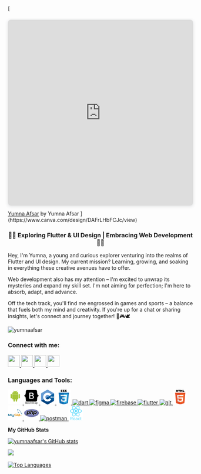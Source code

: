 [<div style="position: relative; width: 100%; height: 0; padding-top: 100.0000%;
 padding-bottom: 0; box-shadow: 0 2px 8px 0 rgba(63,69,81,0.16); margin-top: 1.6em; margin-bottom: 0.9em; overflow: hidden;
 border-radius: 8px; will-change: transform;">
  <iframe loading="lazy" style="position: absolute; width: 100%; height: 100%; top: 0; left: 0; border: none; padding: 0;margin: 0;"
    src="https:&#x2F;&#x2F;www.canva.com&#x2F;design&#x2F;DAFrLHbFCJc&#x2F;view?embed" allowfullscreen="allowfullscreen" allow="fullscreen">
  </iframe>
</div>
<a href="https:&#x2F;&#x2F;www.canva.com&#x2F;design&#x2F;DAFrLHbFCJc&#x2F;view?utm_content=DAFrLHbFCJc&amp;utm_campaign=designshare&amp;utm_medium=embeds&amp;utm_source=link" target="_blank" rel="noopener">Yumna Afsar</a> by Yumna Afsar
                            ](https://www.canva.com/design/DAFrLHbFCJc/view)                                            

<h3
 align="center">🌱📱 Exploring Flutter & UI Design | Embracing Web Development 🌱📱</h3>


Hey, I'm Yumna, a young and curious explorer venturing into the realms of Flutter and UI design. My current mission? Learning, growing, and soaking in everything these creative avenues have to offer.

Web development also has my attention – I'm excited to unwrap its mysteries and expand my skill set. I'm not aiming for perfection; I'm here to absorb, adapt, and advance.

Off the tech track, you'll find me engrossed in games and sports – a balance that fuels both my mind and creativity. If you're up for a chat or sharing insights, let's connect and journey together! 🚀🎮🕊️

<p align="left"> <img src="https://komarev.com/ghpvc/?username=yumnaafsar&label=Profile%20views&color=0e75b6&style=flat" alt="yumnaafsar" /> </p>

<h3 align="left">Connect with me:</h3>
<p align="left"> <a href="https://www.github.com/yumnaafsar" target="_blank" rel="noreferrer"> <picture> <source media="(prefers-color-scheme: dark)" srcset="https://raw.githubusercontent.com/danielcranney/readme-generator/main/public/icons/socials/github-dark.svg" /> <source media="(prefers-color-scheme: light)" srcset="https://raw.githubusercontent.com/danielcranney/readme-generator/main/public/icons/socials/github.svg" /> <img src="https://raw.githubusercontent.com/danielcranney/readme-generator/main/public/icons/socials/github.svg" width="32" height="32" /> </picture> </a> <a href="https://www.linkedin.com/in/yumna-afsar-b203b7214/" target="_blank" rel="noreferrer"> <picture> <source media="(prefers-color-scheme: dark)" srcset="undefined" /> <source media="(prefers-color-scheme: light)" srcset="https://raw.githubusercontent.com/danielcranney/readme-generator/main/public/icons/socials/linkedin.svg" /> <img src="https://raw.githubusercontent.com/danielcranney/readme-generator/main/public/icons/socials/linkedin.svg" width="32" height="32" /> </picture> </a> <a href="http://www.medium.com/@yumnaafsar14" target="_blank" rel="noreferrer"> <picture> <source media="(prefers-color-scheme: dark)" srcset="https://raw.githubusercontent.com/danielcranney/readme-generator/main/public/icons/socials/medium-dark.svg" /> <source media="(prefers-color-scheme: light)" srcset="https://raw.githubusercontent.com/danielcranney/readme-generator/main/public/icons/socials/medium.svg" /> <img src="https://raw.githubusercontent.com/danielcranney/readme-generator/main/public/icons/socials/medium.svg" width="32" height="32" /> </picture> </a> <a href="https://www.stackoverflow.com/users/22367989/yumna-afsar" target="_blank" rel="noreferrer"> <picture> <source media="(prefers-color-scheme: dark)" srcset="undefined" /> <source media="(prefers-color-scheme: light)" srcset="https://raw.githubusercontent.com/danielcranney/readme-generator/main/public/icons/socials/stackoverflow.svg" /> <img src="https://raw.githubusercontent.com/danielcranney/readme-generator/main/public/icons/socials/stackoverflow.svg" width="32" height="32" /> </picture> </a></p>

<h3 align="left">Languages and Tools:</h3>
<p align="left"> <a href="https://developer.android.com" target="_blank" rel="noreferrer"> <img src="https://raw.githubusercontent.com/devicons/devicon/master/icons/android/android-original-wordmark.svg" alt="android" width="40" height="40"/> </a> <a href="https://getbootstrap.com" target="_blank" rel="noreferrer"> <img src="https://raw.githubusercontent.com/devicons/devicon/master/icons/bootstrap/bootstrap-plain-wordmark.svg" alt="bootstrap" width="40" height="40"/> </a> <a href="https://www.w3schools.com/cpp/" target="_blank" rel="noreferrer"> <img src="https://raw.githubusercontent.com/devicons/devicon/master/icons/cplusplus/cplusplus-original.svg" alt="cplusplus" width="40" height="40"/> </a> <a href="https://www.w3schools.com/css/" target="_blank" rel="noreferrer"> <img src="https://raw.githubusercontent.com/devicons/devicon/master/icons/css3/css3-original-wordmark.svg" alt="css3" width="40" height="40"/> </a> <a href="https://dart.dev" target="_blank" rel="noreferrer"> <img src="https://www.vectorlogo.zone/logos/dartlang/dartlang-icon.svg" alt="dart" width="40" height="40"/> </a> <a href="https://www.figma.com/" target="_blank" rel="noreferrer"> <img src="https://www.vectorlogo.zone/logos/figma/figma-icon.svg" alt="figma" width="40" height="40"/> </a> <a href="https://firebase.google.com/" target="_blank" rel="noreferrer"> <img src="https://www.vectorlogo.zone/logos/firebase/firebase-icon.svg" alt="firebase" width="40" height="40"/> </a> <a href="https://flutter.dev" target="_blank" rel="noreferrer"> <img src="https://www.vectorlogo.zone/logos/flutterio/flutterio-icon.svg" alt="flutter" width="40" height="40"/> </a> <a href="https://git-scm.com/" target="_blank" rel="noreferrer"> <img src="https://www.vectorlogo.zone/logos/git-scm/git-scm-icon.svg" alt="git" width="40" height="40"/> </a> <a href="https://www.w3.org/html/" target="_blank" rel="noreferrer"> <img src="https://raw.githubusercontent.com/devicons/devicon/master/icons/html5/html5-original-wordmark.svg" alt="html5" width="40" height="40"/> </a> <a href="https://www.mysql.com/" target="_blank" rel="noreferrer"> <img src="https://raw.githubusercontent.com/devicons/devicon/master/icons/mysql/mysql-original-wordmark.svg" alt="mysql" width="40" height="40"/> </a> <a href="https://www.php.net" target="_blank" rel="noreferrer"> <img src="https://raw.githubusercontent.com/devicons/devicon/master/icons/php/php-original.svg" alt="php" width="40" height="40"/> </a> <a href="https://postman.com" target="_blank" rel="noreferrer"> <img src="https://www.vectorlogo.zone/logos/getpostman/getpostman-icon.svg" alt="postman" width="40" height="40"/> </a> <a href="https://reactjs.org/" target="_blank" rel="noreferrer"> <img src="https://raw.githubusercontent.com/devicons/devicon/master/icons/react/react-original-wordmark.svg" alt="react" width="40" height="40"/> </a> </p>


<b>My GitHub Stats</b>
<div>
<a href="http://www.github.com/yumnaafsar"><img src="https://github-readme-stats.vercel.app/api?username=yumnaafsar&show_icons=true&hide=&count_private=true&title_color=facc15&text_color=14b8a6&icon_color=facc15&bg_color=27272a&hide_border=true&show_icons=true" alt="yumnaafsar's GitHub stats" width="440" /></a>

<a href="http://www.github.com/yumnaafsar"><img src="https://github-readme-streak-stats.herokuapp.com/?user=yumnaafsar&stroke=14b8a6&background=27272a&ring=facc15&fire=facc15&currStreakNum=14b8a6&currStreakLabel=facc15&sideNums=14b8a6&sideLabels=14b8a6&dates=14b8a6&hide_border=true" width="440"/></a>
</div>




<a href="https://github.com/yumnaafsar" align="left"><img src="https://github-readme-stats.vercel.app/api/top-langs/?username=yumnaafsar&langs_count=10&title_color=facc15&text_color=14b8a6&icon_color=facc15&bg_color=27272a&hide_border=true&locale=en&custom_title=Top%20%Languages" alt="Top Languages" /></a>
